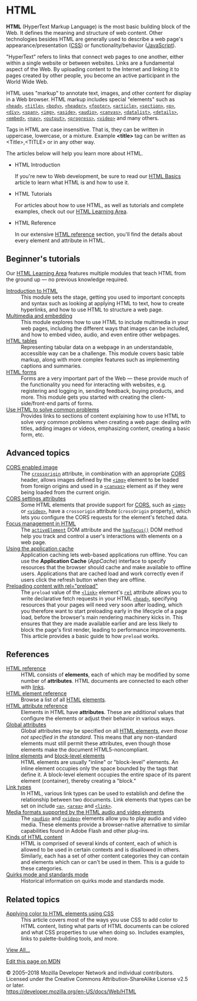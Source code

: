 <div class="_page _mdn"><h1>HTML</h1> <p class="summary"><strong>HTML</strong> (HyperText Markup Language) is the most basic building block of the Web. It defines the meaning and structure of web content. Other technologies besides HTML are generally used to describe a web page's appearance/presentation (<a target="_blank" rel="nofollow noopener noreferer" href="htps://developer.mozilla.org/en-US/docs/Web/CSS">CSS</a>) or functionality/behavior (<a target="_blank" rel="nofollow noopener noreferer" href="htps://developer.mozilla.org/en-US/docs/Web/JavaScript">JavaScript</a>).</p> <p>"HyperText" refers to links that connect web pages to one another, either within a single website or between websites. Links are a fundamental aspect of the Web. By uploading content to the Internet and linking it to pages created by other people, you become an active participant in the World Wide Web.</p> <p>HTML uses "markup" to annotate text, images, and other content for display in a Web browser. HTML markup includes special "elements" such as <a href="_element/head"><code>&lt;head&gt;</code></a>, <a href="_element/title"><code>&lt;title&gt;</code></a>, <a href="_element/body"><code>&lt;body&gt;</code></a>, <a href="_element/header"><code>&lt;header&gt;</code></a>, <a href="_element/footer"><code>&lt;footer&gt;</code></a>, <a href="_element/article"><code>&lt;article&gt;</code></a>, <a href="_element/section"><code>&lt;section&gt;</code></a>, <a href="_element/p"><code>&lt;p&gt;</code></a>, <a href="_element/div"><code>&lt;div&gt;</code></a>, <a href="_element/span"><code>&lt;span&gt;</code></a>, <a href="_element/img"><code>&lt;img&gt;</code></a>, <a href="_element/aside"><code>&lt;aside&gt;</code></a>, <a href="_element/audio"><code>&lt;audio&gt;</code></a>, <a href="_element/canvas"><code>&lt;canvas&gt;</code></a>, <a href="_element/datalist"><code>&lt;datalist&gt;</code></a>, <a href="_element/details"><code>&lt;details&gt;</code></a>, <a href="_element/embed"><code>&lt;embed&gt;</code></a>, <a href="_element/nav"><code>&lt;nav&gt;</code></a>, <a href="_element/output"><code>&lt;output&gt;</code></a>, <a href="_element/progress"><code>&lt;progress&gt;</code></a>, <a href="_element/video"><code>&lt;video&gt;</code></a> and many others.</p> <p>Tags in HTML are case insensitive. That is, they can be written in uppercase, lowercase, or a mixture. Example <strong>&lt;title&gt; </strong>tag can be written as &lt;Title&gt;,&lt;TITLE&gt; or in any other way.</p> <p>The articles below will help you learn more about HTML.</p>  <ul class="card-grid"> <li>
<span>HTML Introduction</span> <p>If you're new to Web development, be sure to read our <a target="_blank" rel="nofollow noopener noreferer" href="htps://developer.mozilla.org/en-US/docs/Learn/Getting_started_with_the_web/HTML_basics">HTML Basics</a> article to learn what HTML is and how to use it.</p> </li> <li>
<span>HTML Tutorials</span> <p>For articles about how to use HTML, as well as tutorials and complete examples, check out our <a target="_blank" rel="nofollow noopener noreferer" href="htps://developer.mozilla.org/en-US/docs/Learn/HTML">HTML Learning Area</a>.</p> </li> <li>
<span>HTML Reference</span> <p>In our extensive <a href="_reference">HTML reference</a> section, you'll find the details about every element and attribute in HTML.</p> </li> </ul>   <h2 id="Beginner's_tutorials" class="Tools">Beginner's tutorials</h2> <p>Our <a target="_blank" rel="nofollow noopener noreferer" href="htps://developer.mozilla.org/en-US/docs/Learn/HTML">HTML Learning Area</a> features multiple modules that teach HTML from the ground up — no previous knowledge required.</p> <dl> <dt><a target="_blank" rel="nofollow noopener noreferer" href="htps://developer.mozilla.org/en-US/docs/Learn/HTML/Introduction_to_HTML">Introduction to HTML</a></dt> <dd>This module sets the stage, getting you used to important concepts and syntax such as looking at applying HTML to text, how to create hyperlinks, and how to use HTML to structure a web page.</dd> <dt><a target="_blank" rel="nofollow noopener noreferer" href="htps://developer.mozilla.org/en-US/docs/Learn/HTML/Multimedia_and_embedding">Multimedia and embedding</a></dt> <dd>This module explores how to use HTML to include multimedia in your web pages, including the different ways that images can be included, and how to embed video, audio, and even entire other webpages.</dd> <dt><a target="_blank" rel="nofollow noopener noreferer" href="htps://developer.mozilla.org/en-US/docs/Learn/HTML/Tables">HTML tables</a></dt> <dd>Representing tabular data on a webpage in an understandable, accessible way can be a challenge. This module covers basic table markup, along with more complex features such as implementing captions and summaries.</dd> <dt><a target="_blank" rel="nofollow noopener noreferer" href="htps://developer.mozilla.org/en-US/docs/Learn/HTML/Forms">HTML forms</a></dt> <dd>Forms are a very important part of the Web — these provide much of the functionality you need for interacting with websites, e.g. registering and logging in, sending feedback, buying products, and more. This module gets you started with creating the client-side/front-end parts of forms.</dd> <dt><a target="_blank" rel="nofollow noopener noreferer" href="htps://developer.mozilla.org/en-US/docs/Learn/HTML/Howto">Use HTML to solve common problems</a></dt> <dd>Provides links to sections of content explaining how to use HTML to solve very common problems when creating a web page: dealing with titles, adding images or videos, emphasizing content, creating a basic form, etc.</dd> </dl> <h2 id="Advanced_topics">Advanced topics</h2> <dl> <dt class="landingPageList"><a href="_cors_enabled_image">CORS enabled image</a></dt> <dd class="landingPageList">The <code><a href="_element/img#attr-crossorigin">crossorigin</a></code> attribute, in combination with an appropriate <a target="_blank" rel="nofollow noopener noreferer" href="htps://developer.mozilla.org/en-US/docs/Glossary/CORS">CORS</a> header, allows images defined by the <a href="_element/img"><code>&lt;img&gt;</code></a> element to be loaded from foreign origins and used in a <a href="_element/canvas"><code>&lt;canvas&gt;</code></a> element as if they were being loaded from the current origin.</dd> <dt class="landingPageList"><a href="_cors_settings_attributes">CORS settings attributes</a></dt> <dd class="landingPageList">Some HTML elements that provide support for <a target="_blank" rel="nofollow noopener noreferer" href="htps://developer.mozilla.org/en-US/docs/HTTP/Access_control_CORS">CORS</a>, such as <a href="_element/img"><code>&lt;img&gt;</code></a> or <a href="_element/video"><code>&lt;video&gt;</code></a>, have a <code>crossorigin</code> attribute (<code>crossOrigin</code> property), which lets you configure the CORS requests for the element's fetched data.</dd> <dt class="landingPageList"><a target="_blank" rel="nofollow noopener noreferer" href="htps://developer.mozilla.org/en-US/docs/Web/HTML/Focus_management_in_HTML">Focus management in HTML</a></dt> <dd class="landingPageList">The <code><a target="_blank" rel="nofollow noopener noreferer" href="htps://developer.mozilla.org/en-US/docs/Web/API/Document/activeElement">activeElement</a></code> DOM attribute and the <code><a target="_blank" rel="nofollow noopener noreferer" href="htps://developer.mozilla.org/en-US/docs/Web/API/Document/hasFocus">hasFocus()</a></code> DOM method help you track and control a user's interactions with elements on a web page.</dd> <dt class="landingPageList"><a href="_using_the_application_cache">Using the application cache</a></dt> <dd class="landingPageList">Application caching lets web-based applications run offline. You can use the <strong>Application Cache</strong> (<em>AppCache</em>) interface to specify resources that the browser should cache and make available to offline users. Applications that are cached load and work correctly even if users click the refresh button when they are offline.</dd> <dt class="landingPageList"><a href="_preloading_content">Preloading content with rel="preload"</a></dt> <dd class="landingPageList">The <code>preload</code> value of the <a href="_element/link"><code>&lt;link&gt;</code></a> element's <code><a href="_element/link#attr-rel">rel</a></code> attribute allows you to write declarative fetch requests in your HTML <a href="_element/head"><code>&lt;head&gt;</code></a>, specifying resources that your pages will need very soon after loading, which you therefore want to start preloading early in the lifecycle of a page load, before the browser's main rendering machinery kicks in. This ensures that they are made available earlier and are less likely to block the page's first render, leading to performance improvements. This article provides a basic guide to how <code>preload</code> works.</dd> </dl>   <h2 id="References" class="Documentation">References</h2> <dl> <dt class="landingPageList"><a href="_reference">HTML reference</a></dt> <dd class="landingPageList">HTML consists of <strong>elements</strong>, each of which may be modified by some number of <strong>attributes</strong>. HTML documents are connected to each other with <a href="_link_types">links</a>.</dd> <dt class="landingPageList"><a href="_element">HTML element reference</a></dt> <dd class="landingPageList">Browse a list of all <a target="_blank" rel="nofollow noopener noreferer" href="htps://developer.mozilla.org/en-US/docs/Glossary/HTML">HTML</a> <a target="_blank" rel="nofollow noopener noreferer" href="htps://developer.mozilla.org/en-US/docs/Glossary/Element">elements</a>.</dd> <dt class="landingPageList"><a href="_attributes">HTML attribute reference</a></dt> <dd class="landingPageList">Elements in HTML have <strong>attributes</strong>. These are additional values that configure the elements or adjust their behavior in various ways.</dd> <dt class="landingPageList"><a href="_global_attributes">Global attributes</a></dt> <dd class="landingPageList">Global attributes may be specified on all <a href="_element">HTML elements</a>, <em>even those not specified in the standard</em>. This means that any non-standard elements must still permit these attributes, even though those elements make the document HTML5-noncompliant.</dd> <dt class="landingPageList">
<a href="_inline_elements">Inline elements</a> and <a href="_block-level_elements">block-level elements</a>
</dt> <dd class="landingPageList">HTML elements are usually "inline" or "block-level" elements. An inline element occupies only the space bounded by the tags that define it. A block-level element occupies the entire space of its parent element (container), thereby creating a "block."</dd> <dt class="landingPageList"><a href="_link_types">Link types</a></dt> <dd class="landingPageList">In HTML, various link types can be used to establish and define the relationship between two documents. Link elements that types can be set on include <a href="_element/a"><code>&lt;a&gt;</code></a>, <a href="_element/area"><code>&lt;area&gt;</code></a> and <a href="_element/link"><code>&lt;link&gt;</code></a>.</dd> <dt class="landingPageList"><a href="_supported_media_formats">Media formats supported by the HTML audio and video elements</a></dt> <dd class="landingPageList">The <a href="_element/audio"><code>&lt;audio&gt;</code></a> and <a href="_element/video"><code>&lt;video&gt;</code></a> elements allow you to play audio and video media. These elements provide a browser-native alternative to similar capabilities found in Adobe Flash and other plug-ins.</dd> <dt class="landingPageList"><a target="_blank" rel="nofollow noopener noreferer" href="htps://developer.mozilla.org/en-US/docs/Web/HTML/Kinds_of_HTML_content">Kinds of HTML content</a></dt> <dd class="landingPageList">HTML is comprised of several kinds of content, each of which is allowed to be used in certain contexts and is disallowed in others. Similarly, each has a set of other content categories they can contain and elements which can or can't be used in them. This is a guide to these categories.</dd> <dt class="landingPageList"><a href="_quirks_mode_and_standards_mode">Quirks mode and standards mode</a></dt> <dd class="landingPageList">Historical information on quirks mode and standards mode.</dd> </dl> <h2 id="Related_topics" class="landingPageList">Related topics</h2> <dl> <dt><a href="_applying_color">Applying color to HTML elements using CSS</a></dt> <dd>This article covers most of the ways you use CSS to add color to HTML content, listing what parts of HTML documents can be colored and what CSS properties to use when doing so. Includes examples, links to palette-building tools, and more.</dd> </dl>   <span class="alllinks"><a target="_blank" rel="nofollow noopener noreferer" href="htps://developer.mozilla.org/en-US/docs/tag/HTML">View All...</a></span> <div class="_attribution">
  <p class="_attribution-p">
    <a target="_blank" rel="nofollow noopener noreferer" href="htps://developer.mozilla.org/en-US/docs/Web/HTML$edit" class="_attribution-link">Edit this page on MDN</a>
  </p>
</div>
<div class="_attribution">
  <p class="_attribution-p">
    © 2005–2018 Mozilla Developer Network and individual contributors.<br>Licensed under the Creative Commons Attribution-ShareAlike License v2.5 or later.<br>
    <a target="_blank" rel="nofollow noopener noreferer" href="htps://developer.mozilla.org/en-US/docs/Web/HTML" class="_attribution-link">https://developer.mozilla.org/en-US/docs/Web/HTML</a>
  </p>
</div>
</div>